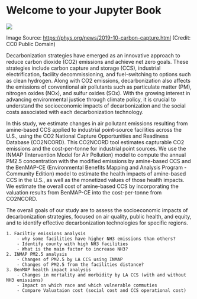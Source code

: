 # Welcome to your Jupyter Book

![](https://scx2.b-cdn.net/gfx/news/hires/2018/1-emissions.jpg)

Image Source: https://phys.org/news/2019-10-carbon-capture.html (Credit: CC0 Public Domain)


Decarbonization strategies have emerged as an innovative approach to reduce carbon dioxide (CO2) emissions and achieve net zero goals. These strategies include carbon capture and storage (CCS), industrial electrification, facility decommissioning, and fuel-switching to options such as clean hydrogen. Along with CO2 emissions, decarbonization also affects the emissions of conventional air pollutants such as particulate matter (PM), nitrogen oxides (NOx), and sulfur oxides (SOx). With the growing interest in advancing environmental justice through climate policy, it is crucial to understand the socioeconomic impacts of decarbonization and the social costs associated with each decarbonization technology.

In this study, we estimate changes in air pollutant emissions resulting from amine-based CCS applied to industrial point-source facilities across the U.S., using the CO2 National Capture Opportunities and Readiness Database (CO2NCORD). This CO2NCORD tool estimates capturable CO2 emissions and the cost-per-tonne for industrial point sources. We use the INMAP (Intervention Model for Air Pollution) model to compute the annual PM2.5 concentration with the modified emissions by amine-based CCS and the BenMAP-CE (Environmental Benefits Mapping and Analysis Program - Community Edition) model to estimate the health impacts of amine-based CCS in the U.S., as well as the monetized values of those health impacts. We estimate the overall cost of amine-based CCS by incorporating the valuation results from BenMAP-CE into the cost-per-tonne from CO2NCORD.

The overall goals of our study are to assess the socioeconomic impacts of decarbonization strategies, focused on air quality, public health, and equity, and to identify effective decarbonization technologies for specific regions.

```{tableofcontents}
1. Faciltiy emissions analysis 
    - why some facilities have higher NH3 emissions than others?
    - Identify county with high NH3 facilities
    - What is the main factor to increase NH3? 
2. INMAP PM2.5 analysis
    - Changes of PM2.5 by LA CCS using INMAP
    - Changes of PM2.5 from the facilities distance? 
3. BenMAP health impact analysis
    - Changes in mortality and morbidity by LA CCS (with and without NH3 emissions)
    - Impact on which race and which vulnerable commuties
    - Compare Valuataion cost (social cost and CCS operational cost)
```
